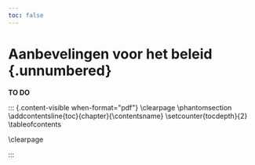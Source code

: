 ```yaml
---
toc: false
---
```


# Aanbevelingen voor het beleid {.unnumbered}

**TO DO**

<!-- This part adds the table of content in the pdf -->

<!-- Add it at the end of the last chapter of the frontmatter -->

<!-- spell-check: ignore:start-->

::: {.content-visible when-format="pdf"}
\clearpage
\phantomsection
\addcontentsline{toc}{chapter}{\contentsname}
\setcounter{tocdepth}{2}
\tableofcontents

\clearpage

<!-- keep the lines below -->
:::

<!-- spell-check: ignore:end-->

<!-- This part adds the tables of contents in the pdf -->
